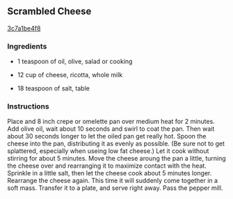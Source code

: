 ## Scrambled Cheese

[3c7a1be4f8](http://www.food.com/recipe/scrambled-cheese-365800)

### Ingredients

 - 1 teaspoon of oil, olive, salad or cooking

 - 12 cup of cheese, ricotta, whole milk

 - 18 teaspoon of salt, table

### Instructions

Place and 8 inch crepe or omelette pan over medium heat for 2 minutes. Add olive oil, wait about 10 seconds and swirl to coat the pan. Then wait about 30 seconds longer to let the oiled pan get really hot. Spoon the cheese into the pan, distributing it as evenly as possible. (Be sure not to get splattered, especially when useing low fat cheese.) Let it cook without stirring for about 5 minutes. Move the cheese aroung the pan a little, turning the cheese over and rearranging it to maximize contact with the heat. Sprinkle in a little salt, then let the cheese cook about 5 minutes longer. Rearrange the cheese again. This time it will suddenly come together in a soft mass. Transfer it to a plate, and serve right away. Pass the pepper mill.
